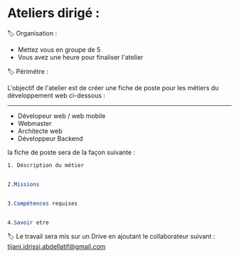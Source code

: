 # Ateliers dirigé : 

:label: Organisation : 

* Mettez vous en groupe de 5 
* Vous avez une heure pour finaliser l'atelier

:label: Périmétre : 

L'objectif de l'atelier est de créer une fiche de poste pour les métiers du développement web ci-dessous : 
***

* Dévelopeur web / web mobile
* Webmaster 
* Architecte web 
* Développeur Backend 

la fiche de poste sera de la façon suivante : 

```CSS
1. Déscription du métier


2.Missions 


3.Compétences requises 


4.Savoir etre 

```

:label: Le travail sera mis sur un Drive en ajoutant le collaborateur suivant : tijani.idrissi.abdellatif@gmail.com


